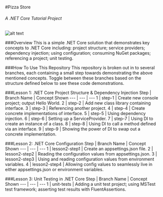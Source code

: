 #Pizza Store
###### A .NET Core Tutorial Project
![alt text](https://upload.wikimedia.org/wikipedia/commons/thumb/4/4c/Herb_Chanelo_making_pizza_in_Tallahassee%2C_Florida_%2812085847996%29.jpg/474px-Herb_Chanelo_making_pizza_in_Tallahassee%2C_Florida_%2812085847996%29.jpg "pizza maker")

###Overview
This is a simple .NET Core solution that demonstrates key concepts to .NET Core including: project structure; service providers; dependency injection; using configuration; consuming NuGet packages; referencing a project; unit testing.

###How To Use This Repository
This repository is broken out in to several branches, each containing a small step towards demonstrating the above mentioned concepts.  Toggle between these branches based on the structure defined below to see these code demonstrations.

###Lesson 1: .NET Core Project Structure & Dependency Injection
Step | Branch Name | Concept Shown
--- | --- | ---
1 | step-1 | Create new console project; output Hello World.
2 | step-2 | Add new class library containing interface.
3 | step-3 | Referencing another project.
4 | step-4 | Create concrete implementations of interface.
5 | step-5 | Using dependency injection.
6 | step-6 | Setting up a ServiceProvider.
7 | step-7 | Using DI to create an instance of a class.
8 | step-8 | Using DI to call a method defined via an interface.
9 | step-9 | Showing the power of DI to swap out a concrete implementation.

###Lesson 2: .NET Core Configuration
Step | Branch Name | Concept Shown
--- | --- | ---
1 | lesson2-step1 | Create an appsettings.json file.
2 | lesson2-step2 | Reading the configuration values from appsettings.json.
3 | lesson2-step3 | Using and reading configuration values from environment variables.
4 | lesson2-step4 | Allowing config values to seamlessly live in either appsettings.json or environment variables.

###Lesson 3: Unit Testing in .NET Core
Step | Branch Name | Concept Shown
--- | --- | ---
1 | unit-tests | Adding a unit test project; using MSTest test framework; asserting test results with FluentAssertions.
